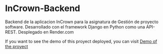 # InCrown-Backend
Backend de la aplicacion InCrown para la asignatura de Gestión de proyecto software. 
Desarrollado con el framework Django en Python como una API-REST. 
Desplegado en Render.com

If you want to see the demo of this proyect deployed, you can visit [Demo of the proyect](https://incrown.onrender.com/incrown_app/Usuarios/)

